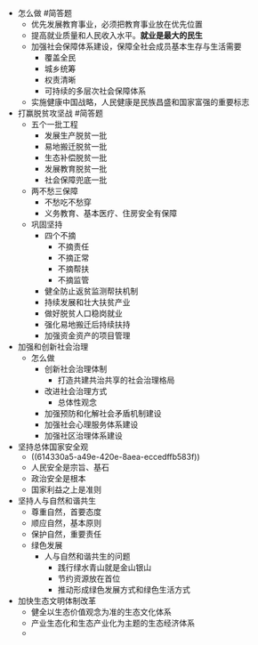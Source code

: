 - 怎么做 #简答题
	- 优先发展教育事业，必须把教育事业放在优先位置
	- 提高就业质量和人民收入水平。**就业是最大的民生**
	- 加强社会保障体系建设，保障全社会成员基本生存与生活需要
		- 覆盖全民
		- 城乡统筹
		- 权责清晰
		- 可持续的多层次社会保障体系
	- 实施健康中国战略，人民健康是民族昌盛和国家富强的重要标志
- 打赢脱贫攻坚战 #简答题
	- 五个一批工程
		- 发展生产脱贫一批
		- 易地搬迁脱贫一批
		- 生态补偿脱贫一批
		- 发展教育脱贫一批
		- 社会保障兜底一批
	- 两不愁三保障
		- 不愁吃不愁穿
		- 义务教育、基本医疗、住房安全有保障
	- 巩固坚持
		- 四个不摘
			- 不摘责任
			- 不摘正常
			- 不摘帮扶
			- 不摘监管
		- 健全防止返贫监测帮扶机制
		- 持续发展和壮大扶贫产业
		- 做好脱贫人口稳岗就业
		- 强化易地搬迁后持续扶持
		- 加强资金资产的项目管理
- 加强和创新社会治理
	- 怎么做
		- 创新社会治理体制
			- 打造共建共治共享的社会治理格局
		- 改进社会治理方式
			- 总体性观念
		- 加强预防和化解社会矛盾机制建设
		- 加强社会心理服务体系建设
		- 加强社区治理体系建设
- 坚持总体国家安全观
	- ((614330a5-a49e-420e-8aea-eccedffb583f))
	- 人民安全是宗旨、基石
	- 政治安全是根本
	- 国家利益之上是准则
- 坚持人与自然和谐共生
	- 尊重自然，首要态度
	- 顺应自然，基本原则
	- 保护自然，重要责任
	- 绿色发展
		- 人与自然和谐共生的问题
			- 践行绿水青山就是金山银山
			- 节约资源放在首位
			- 推动形成绿色发展方式和绿色生活方式
- 加快生态文明体制改革
	- 健全以生态价值观念为准的生态文化体系
	- 产业生态化和生态产业化为主题的生态经济体系
	-